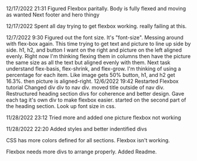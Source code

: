 12/17/2022 21:31
Figured Flexbox paritally.
Body is fully flexed and moving as wanted
Next footer and hero thingy

12/17/2022
Spent all day trying to get flexbox working.
really failing at this.

12/7/2022 9:30
Figured out the font size. It's "font-size".
Messing around with flex-box again. This time trying to get text and picture to line up side by side.
h1, h2, and button I want on the right and picture on the left aligned evenly. 
Right now I'm thinking flexing them in columns then have the picture the same size as all the text but aligned evenly with them.
Next task understand flex-basis, flex-shrink, and flex-grow. I'm thinking of using a percentage for each item. Like image gets 50% button, h1, and h2 get 16.3%. then picture is aligned-right.
12/6/2022 19:42
Restarted Flexbox tutorial
Changed div  div to nav div. moved title outside of nav div.
Restructured heading section divs for coherence and better design.
Gave each tag it's own div to make flexbox easier. started on the second part of the heading section. Look up font size in css. 

11/28/2022 23:12
Tried more and added one picture flexbox not working

11/28/2022 22:20
Added styles and better indentified divs

CSS has more colors defined for all sections. Flexbox isn't working.

Flexbox needs more divs to arrange properly. Added Readme.